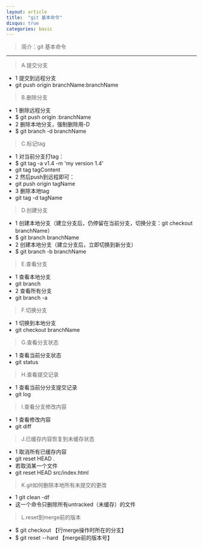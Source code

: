 ```yaml
---
layout: article
title:  "git 基本命令"
disqus: true
categories: basic
---
```


>简介：git 基本命令
   
---

> A.提交分支
* 1 提交到远程分支
* git push origin branchName:branchName

> B.删除分支
* 1 删除远程分支
* $ git push origin :branchName
* 2 删除本地分支，强制删除用-D
* $ git branch -d branchName

> C.标记tag
* 1 对当前分支打tag：
* $ git tag -a v1.4 -m 'my version 1.4'
* git tag tagContent
* 2 然后push到远程即可：
* git push origin tagName
* 3 删除本地tag
* git tag -d tagName

> D.创建分支
* 1 创建本地分支（建立分支后，仍停留在当前分支，切换分支：git checkout branchName）
* $ git branch branchName
* 2 创建本地分支（建立分支后，立即切换到新分支）
* $ git branch -b branchName

> E.查看分支
* 1 查看本地分支
* git branch
* 2 查看所有分支
* git branch -a

> F.切换分支
* 1 切换到本地分支
* git checkout  branchName

> G.查看分支状态
* 1 查看当前分支状态
* git status

> H.查看提交记录
* 1 查看当前分分支提交记录
* git log

> I.查看分支修改内容
* 1 查看修改内容
* git diff	

> J.已缓存内容恢复到未缓存状态
* 1 取消所有已缓存内容
* git reset HEAD .
* 若取消某一个文件
* git reset HEAD src/index.html

> K.git如何删除本地所有未提交的更改
* 1 git clean -df
* 这一个命令只删除所有untracked（未缓存）的文件

> L.reset到merge前的版本
* $ git checkout 【行merge操作时所在的分支】
* $ git reset --hard 【merge前的版本号】


